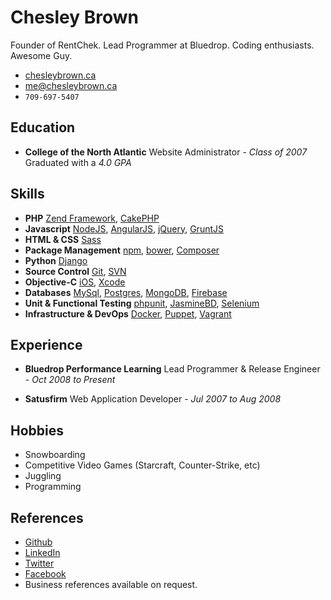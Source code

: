 Chesley Brown
======
Founder of RentChek. Lead Programmer at Bluedrop. Coding enthusiasts. Awesome Guy.

- [chesleybrown.ca](http://chesleybrown.ca)
- [me@chesleybrown.ca](mailto:me@chesleybrown.ca)
- `709-697-5407`

## Education

- **College of the North Atlantic**
Website Administrator - _Class of 2007_
Graduated with a _4.0 GPA_


## Skills

- **PHP**
[Zend Framework](http://framework.zend.com), [CakePHP](http://cakephp.org)
- **Javascript**
[NodeJS](http://nodejs.org), [AngularJS](https://angularjs.org), [jQuery](http://jquery.com), [GruntJS](http://gruntjs.com)
- **HTML & CSS**
[Sass](http://sass-lang.com)
- **Package Management**
[npm](https://www.npmjs.org), [bower](http://bower.io), [Composer](https://getcomposer.org)
- **Python**
[Django](https://www.djangoproject.com)
- **Source Control**
[Git](http://git-scm.com), [SVN](http://subversion.apache.org)
- **Objective-C**
[iOS](https://www.apple.com/ca/ios/), [Xcode](https://developer.apple.com/xcode/)
- **Databases**
[MySql](http://www.mysql.com), [Postgres](http://www.postgresql.org), [MongoDB](http://mongodb.org), [Firebase](http://firebase.com)
- **Unit & Functional Testing**
[phpunit](http://phpunit.de), [JasmineBD](http://jasmine.github.io), [Selenium](http://docs.seleniumhq.org)
- **Infrastructure & DevOps**
[Docker](http://docker.io), [Puppet](http://puppetlabs.com), [Vagrant](http://www.vagrantup.com)


## Experience

- **Bluedrop Performance Learning**
Lead Programmer & Release Engineer - _Oct 2008 to Present_

- **Satusfirm**
Web Application Developer - _Jul 2007 to Aug 2008_


## Hobbies

- Snowboarding
- Competitive Video Games (Starcraft, Counter-Strike, etc)
- Juggling
- Programming

## References

- [Github](https://github.com/chesleybrown)
- [LinkedIn](http://www.linkedin.com/pub/chesley-brown/10/1a5/18b)
- [Twitter](https://twitter.com/chesley)
- [Facebook](https://facebook.com/chesleybrown)
- Business references available on request.
